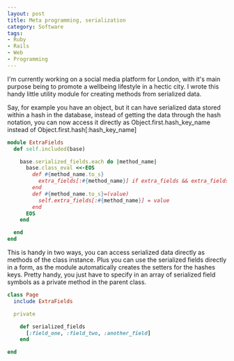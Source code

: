 ```yaml
---
layout: post
title: Meta programming, serialization
category: Software
tags:
- Ruby
- Rails
- Web
- Programming
---
```

I'm currently working on a social media platform for London, with it's main
purpose being to promote a wellbeing lifestyle in a hectic city. I wrote this
handy little utility module for creating methods from serialized data.

Say, for example you have an object, but it can have serialized data stored
within a hash in the database, instead of getting the data through the hash
notation, you can now access it directly as Object.first.hash_key_name instead
of Object.first.hash[:hash_key_name]

``` ruby
module ExtraFields
  def self.included(base)

    base.serialized_fields.each do |method_name|
      base.class_eval <<-EOS
        def #{method_name.to_s}
          extra_fields[:#{method_name}] if extra_fields && extra_fields[:#{method_name}]
        end
        def #{method_name.to_s}=(value)
          self.extra_fields[:#{method_name}] = value
        end
      EOS
    end

  end
end
```

This is handy in two ways, you can access serialized data directly as methods
of the class instance. Plus you can use the serialized fields directly in a
form, as the module automatically creates the setters for the hashes keys.
Pretty handy, you just have to specify in an array of serialized field symbols
as a private method in the parent class.

``` ruby
class Page
  include ExtraFields

  private

    def serialized_fields
      [:field_one, :field_two, :another_field]
    end

end
```
